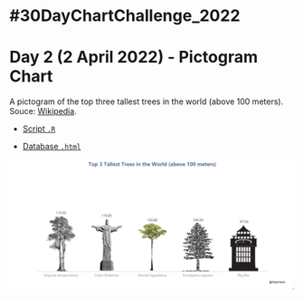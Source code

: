 # #30DayChartChallenge_2022

# Day 2 (2 April 2022) - Pictogram Chart

A pictogram of the top three tallest trees in the world (above 100 meters). Souce: [Wikipedia](https://en.wikipedia.org/wiki/List_of_tallest_trees).

- [Script `.R`](https://github.com/fblpalmeira/Tallest_trees/blob/main/30dayschallenge_day2.R)

- [Database `.html`](https://en.wikipedia.org/wiki/List_of_tallest_trees)

<img src="https://github.com/fblpalmeira/Tallest_trees/blob/main/30dayschallenge_day2.png">
